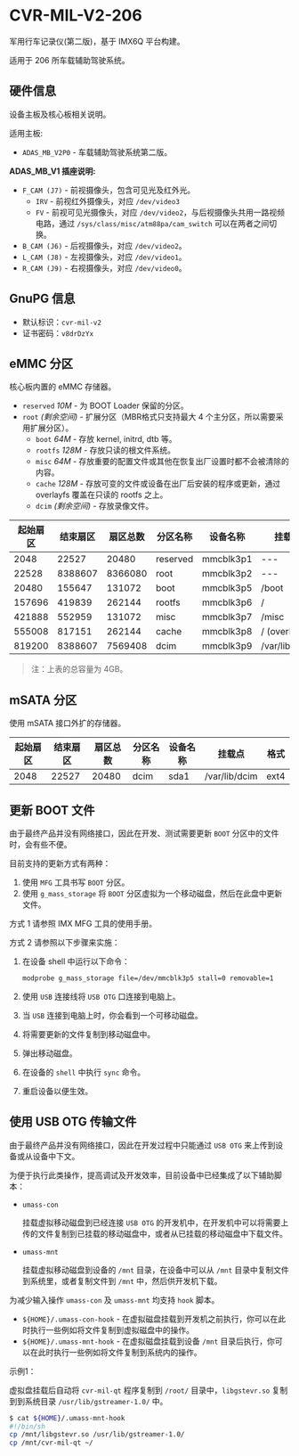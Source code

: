 CVR-MIL-V2-206
==============

军用行车记录仪(第二版)，基于 IMX6Q 平台构建。

适用于 206 所车载辅助驾驶系统。

硬件信息
--------

设备主板及核心板相关说明。

适用主板:

- `ADAS_MB_V2P0` - 车载辅助驾驶系统第二版。

**ADAS_MB_V1 插座说明:**

- `F_CAM (J7)` - 前视摄像头，包含可见光及红外光。
  - `IRV` - 前视红外摄像头，对应 `/dev/video3`
  - `FV` - 前视可见光摄像头，对应 `/dev/video2`，与后视摄像头共用一路视频电路，通过 `/sys/class/misc/atm88pa/cam_switch` 可以在两者之间切换。
- `B_CAM (J6)` - 后视摄像头，对应 `/dev/video2`。
- `L_CAM (J8)` - 左视摄像头，对应 `/dev/video1`。
- `R_CAM (J9)` - 右视摄像头，对应 `/dev/video0`。

GnuPG 信息
----------

- 默认标识：`cvr-mil-v2`
- 证书密码：`v8drDzYx`

eMMC 分区
---------

核心板内置的 eMMC 存储器。

- `reserved` *10M* - 为 BOOT Loader 保留的分区。
- `root` *(剩余空间)* - 扩展分区（MBR格式只支持最大 4 个主分区，所以需要采用扩展分区）。
  - `boot` *64M* - 存放 kernel, initrd, dtb 等。
  - `rootfs` *128M* - 存放只读的根文件系统。
  - `misc` *64M* - 存放重要的配置文件或其他在恢复出厂设置时都不会被清除的内容。
  - `cache` *128M* - 存放可变的文件或设备在出厂后安装的程序或更新，通过 overlayfs 覆盖在只读的 rootfs 之上。
  - `dcim` *(剩余空间)* - 存放录像文件。

起始扇区 | 结束扇区 | 扇区总数 | 分区名称 | 设备名称  | 挂载点        | 格式
---------|----------|----------|----------|-----------|---------------|-------
2048     | 22527    | 20480    | reserved | mmcblk3p1 | ---           |
22528    | 8388607  | 8366080  | root     | mmcblk3p2 | ---           |
20480    | 155647   | 131072   | boot     | mmcblk3p5 | /boot         | vfat
157696   | 419839   | 262144   | rootfs   | mmcblk3p6 | /             | squashfs
421888   | 552959   | 131072   | misc     | mmcblk3p7 | /misc         | ext2
555008   | 817151   | 262144   | cache    | mmcblk3p8 | / (overlayfs) | ext4
819200   | 8388607  | 7569408  | dcim     | mmcblk3p9 | /var/lib/dcim | vfat

> 注：上表的总容量为 4GB。

mSATA 分区
----------

使用 mSATA 接口外扩的存储器。

起始扇区 | 结束扇区 | 扇区总数 | 分区名称 | 设备名称  | 挂载点        | 格式
---------|----------|----------|----------|-----------|---------------|-------
2048     | 22527    | 20480    | dcim     | sda1      | /var/lib/dcim | ext4

更新 BOOT 文件
--------------

由于最终产品并没有网络接口，因此在开发、测试需要更新 `BOOT` 分区中的文件时，会有些不便。

目前支持的更新方式有两种：

1. 使用 `MFG` 工具书写 `BOOT` 分区。
2. 使用 `g_mass_storage` 将 `BOOT` 分区虚拟为一个移动磁盘，然后在此盘中更新文件。

方式 1 请参照 IMX MFG 工具的使用手册。

方式 2 请参照以下步骤来实施：

1. 在设备 shell 中运行以下命令：

    ```sh
    modprobe g_mass_storage file=/dev/mmcblk3p5 stall=0 removable=1
    ```

2. 使用 `USB` 连接线将 `USB OTG` 口连接到电脑上。
3. 当 `USB` 连接到电脑上时，你会看到一个可移动磁盘。
4. 将需要更新的文件复制到移动磁盘中。
5. 弹出移动磁盘。
6. 在设备的 `shell` 中执行 `sync` 命令。
7. 重启设备以便生效。

使用 USB OTG 传输文件
---------------------

由于最终产品并没有网络接口，因此在开发过程中只能通过 `USB OTG` 来上传到设备或从设备中下文。

为便于执行此类操作，提高调试及开发效率，目前设备中已经集成了以下辅助脚本：

- `umass-con`

    挂载虚拟移动磁盘到已经连接 `USB OTG` 的开发机中，在开发机中可以将需要上传的文件复制到已挂载的移动磁盘中，或者从已挂载的移动磁盘中下载文件。

- `umass-mnt`

    挂载虚拟移动磁盘到设备的 `/mnt` 目录，在设备中可以从 `/mnt` 目录中复制文件到系统里，或者复制文件到 `/mnt` 中，然后供开发机下载。

为减少输入操作 `umass-con` 及 `umass-mnt` 均支持 `hook` 脚本。

- `${HOME}/.umass-con-hook` - 在虚拟磁盘挂载到开发机之前执行，你可以在此时执行一些例如将文件复制到虚拟磁盘中的操作。
- `${HOME}/.umass-mnt-hook` - 在虚拟磁盘挂载到设备 `/mnt` 目录后执行，你可以在此时执行一些例如将文件复制到系统内的操作。

示例1：

虚拟盘挂载后自动将 `cvr-mil-qt` 程序复制到 `/root/` 目录中，`libgstevr.so` 复制到到系统目录 `/usr/lib/gstreamer-1.0/` 中。

```sh
$ cat ${HOME}/.umass-mnt-hook
#!/bin/sh
cp /mnt/libgstevr.so /usr/lib/gstreamer-1.0/
cp /mnt/cvr-mil-qt ~/
```
